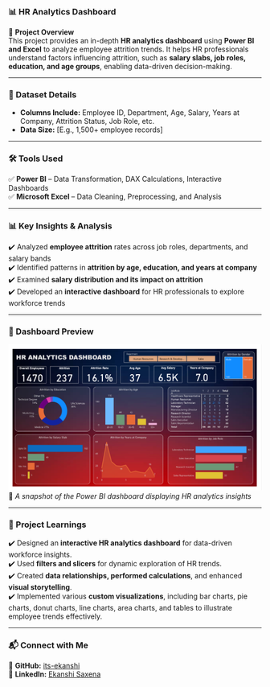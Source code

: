 ### **📊 HR Analytics Dashboard**  

📌 **Project Overview**  
This project provides an in-depth **HR analytics dashboard** using **Power BI and Excel** to analyze employee attrition trends. It helps HR professionals understand factors influencing attrition, such as **salary slabs, job roles, education, and age groups**, enabling data-driven decision-making.  

---

### **📂 Dataset Details**  
- **Columns Include:** Employee ID, Department, Age, Salary, Years at Company, Attrition Status, Job Role, etc.  
- **Data Size:** [E.g., 1,500+ employee records]  

---

### **🛠 Tools Used**  
✅ **Power BI** – Data Transformation, DAX Calculations, Interactive Dashboards  
✅ **Microsoft Excel** – Data Cleaning, Preprocessing, and Analysis  

---

### **📊 Key Insights & Analysis**  
✔️ Analyzed **employee attrition** rates across job roles, departments, and salary bands  
✔️ Identified patterns in **attrition by age, education, and years at company**  
✔️ Examined **salary distribution and its impact on attrition**  
✔️ Developed an **interactive dashboard** for HR professionals to explore workforce trends  

---

### **📸 Dashboard Preview**  
![HR Analytics Dashboard](https://github.com/its-ekanshi/HR_Analytics_Dashboard/blob/main/dashboard%20(HRA).png)  
🔹 *A snapshot of the Power BI dashboard displaying HR analytics insights*  

---

### **📘 Project Learnings**  
✔️ Designed an **interactive HR analytics dashboard** for data-driven workforce insights.  
✔️ Used **filters and slicers** for dynamic exploration of HR trends.  
✔️ Created **data relationships, performed calculations**, and enhanced **visual storytelling**.  
✔️ Implemented various **custom visualizations**, including bar charts, pie charts, donut charts, line charts, area charts, and tables to illustrate employee trends effectively.  

---

### **📬 Connect with Me**  
🔗 **GitHub:** [its-ekanshi](https://github.com/its-ekanshi)  
🔗 **LinkedIn:** [Ekanshi Saxena](https://www.linkedin.com/in/ekanshisaxena/)  
